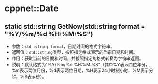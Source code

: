 # cppnet::Date
## static std::string GetNow(std::string format = "%Y/%m/%d %H:%M:%S")
- 参数：`std::string format`，日期时间的格式字符串。
- 返回值：`std::string`类型，按照指定格式表示的当前日期和时间。
- 作用：获取当前的日期和时间，并按照指定的格式转换为字符串返回。
- 说明：默认格式为"%Y/%m/%d %H:%M:%S"（其中%Y表示四位年份，%m表示两位月份，%d表示两位日期，%H表示24小时制小时，%M表示分钟，%S表示秒）。
